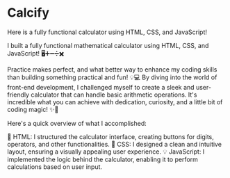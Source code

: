 # Calcify
Here is a fully functional calculator using HTML, CSS, and JavaScript! 

I built a fully functional mathematical calculator using HTML, CSS, and JavaScript! 🖥️➕➖➗✖️

Practice makes perfect, and what better way to enhance my coding skills than building something practical and fun! 💡💻 By diving into the world of front-end development, I challenged myself to create a sleek and user-friendly calculator that can handle basic arithmetic operations. It's incredible what you can achieve with dedication, curiosity, and a little bit of coding magic! ✨🎩

Here's a quick overview of what I accomplished:

🌟 HTML: I structured the calculator interface, creating buttons for digits, operators, and other functionalities.
🎨 CSS: I designed a clean and intuitive layout, ensuring a visually appealing user experience.
💡 JavaScript: I implemented the logic behind the calculator, enabling it to perform calculations based on user input.
